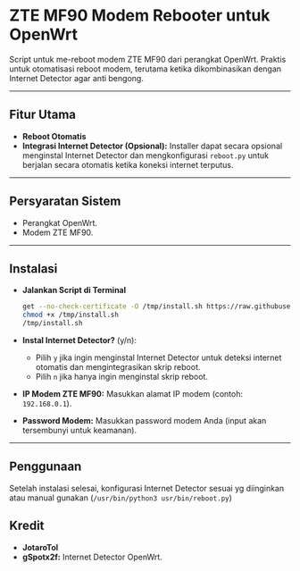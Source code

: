 # ZTE MF90 Modem Rebooter untuk OpenWrt

Script untuk me-reboot modem ZTE MF90 dari perangkat OpenWrt. Praktis untuk otomatisasi reboot modem, terutama ketika dikombinasikan dengan Internet Detector agar anti bengong.

---

## Fitur Utama

* **Reboot Otomatis**
* **Integrasi Internet Detector (Opsional):** Installer dapat secara opsional menginstal Internet Detector dan mengkonfigurasi `reboot.py` untuk berjalan secara otomatis ketika koneksi internet terputus.

---

## Persyaratan Sistem


* Perangkat OpenWrt.
* Modem ZTE MF90.

---

## Instalasi

* **Jalankan Script di Terminal**

    ```bash
    get --no-check-certificate -O /tmp/install.sh https://raw.githubusercontent.com/JotaroTol/openwrt-mf90-reboot/refs/heads/master/install.sh
    chmod +x /tmp/install.sh
    /tmp/install.sh
    ```

* **Instal Internet Detector?** (y/n):
  * Pilih `y` jika ingin menginstal Internet Detector untuk deteksi internet otomatis dan mengintegrasikan skrip reboot.
  * Pilih `n` jika hanya ingin menginstal skrip reboot.

* **IP Modem ZTE MF90:** Masukkan alamat IP modem (contoh: `192.168.0.1`).

* **Password Modem:** Masukkan password modem Anda (input akan tersembunyi untuk keamanan).
---

## Penggunaan

Setelah instalasi selesai, konfigurasi Internet Detector sesuai yg diinginkan atau manual gunakan (`/usr/bin/python3 usr/bin/reboot.py`)

## Kredit
* **JotaroTol**
* **gSpotx2f:** Internet Detector OpenWrt.

